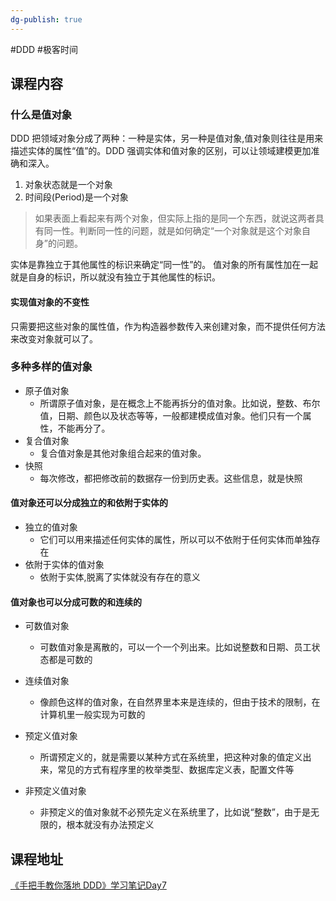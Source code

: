 ```yaml
---
dg-publish: true
---
```


#DDD #极客时间 

## 课程内容

###  什么是值对象

DDD 把领域对象分成了两种：一种是实体，另一种是值对象,值对象则往往是用来描述实体的属性“值”的。DDD 强调实体和值对象的区别，可以让领域建模更加准确和深入。

1. 对象状态就是一个对象
2. 时间段(Period)是一个对象

>如果表面上看起来有两个对象，但实际上指的是同一个东西，就说这两者具有同一性。判断同一性的问题，就是如何确定“一个对象就是这个对象自身”的问题。

实体是靠独立于其他属性的标识来确定“同一性”的。
值对象的所有属性加在一起就是自身的标识，所以就没有独立于其他属性的标识。

#### 实现值对象的不变性
只需要把这些对象的属性值，作为构造器参数传入来创建对象，而不提供任何方法来改变对象就可以了。

### 多种多样的值对象

- 原子值对象
	- 所谓原子值对象，是在概念上不能再拆分的值对象。比如说，整数、布尔值，日期、颜色以及状态等等，一般都建模成值对象。他们只有一个属性，不能再分了。
- 复合值对象
	- 复合值对象是其他对象组合起来的值对象。
- 快照
	- 每次修改，都把修改前的数据存一份到历史表。这些信息，就是快照

#### 值对象还可以分成独立的和依附于实体的

- 独立的值对象
	- 它们可以用来描述任何实体的属性，所以可以不依附于任何实体而单独存在
- 依附于实体的值对象
	- 依附于实体,脱离了实体就没有存在的意义

#### 值对象也可以分成可数的和连续的

- 可数值对象
	- 可数值对象是离散的，可以一个一个列出来。比如说整数和日期、员工状态都是可数的
- 连续值对象
	- 像颜色这样的值对象，在自然界里本来是连续的，但由于技术的限制，在计算机里一般实现为可数的

- 预定义值对象
	- 所谓预定义的，就是需要以某种方式在系统里，把这种对象的值定义出来，常见的方式有程序里的枚举类型、数据库定义表，配置文件等
- 非预定义值对象
	- 非预定义的值对象就不必预先定义在系统里了，比如说“整数”，由于是无限的，根本就没有办法预定义


## 课程地址
[《手把手教你落地 DDD》学习笔记Day7](https://time.geekbang.org/column/article/623106)